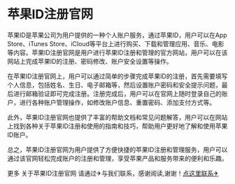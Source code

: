 # 苹果ID注册官网

苹果ID是苹果公司为用户提供的一种个人账户服务，通过苹果ID，用户可以在App Store、iTunes Store、iCloud等平台上进行购买、下载和管理应用、音乐、电影等内容。苹果ID注册官网是用户进行苹果ID注册和管理的官方网站，用户可以在该网站上完成苹果ID的注册、密码修改、账户安全设置等操作。

在苹果ID注册官网上，用户可以通过简单的步骤完成苹果ID的注册，首先需要填写个人信息，包括姓名、生日、电子邮箱等，然后设置账户密码和安全提示问题，最后进行邮箱验证即可完成注册。注册完成后，用户可以在官网上随时登录自己的账户，进行各种账户管理操作，如修改账户信息、重置密码、添加支付方式等。

此外，苹果ID注册官网也提供了丰富的帮助文档和常见问题解答，用户可以在网站上找到各种关于苹果ID注册和使用的指南和技巧，帮助用户更好地了解和使用苹果ID账户。

总之，苹果ID注册官网为用户提供了方便快捷的苹果ID注册和管理服务，用户可以通过该官网轻松完成账户的注册和管理，享受苹果产品和服务带来的便利和乐趣。

更多 关于苹果ID注册官网 请通过✈与我们联系，感谢阅读,谢谢！[点这里联系✈](https://t.me/gngwzh)